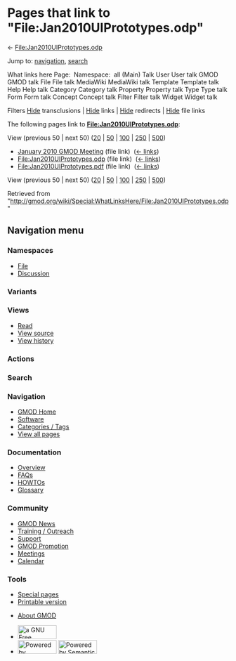 <div id="mw-page-base" class="noprint">

</div>

<div id="mw-head-base" class="noprint">

</div>

<div id="content" class="mw-body" role="main">

<span id="top"></span>

<div id="mw-js-message" style="display:none;">

</div>



# <span dir="auto">Pages that link to "File:Jan2010UIPrototypes.odp"</span>

<div id="bodyContent">

<div id="contentSub">

←
[File:Jan2010UIPrototypes.odp](/wiki/File:Jan2010UIPrototypes.odp "File:Jan2010UIPrototypes.odp")

</div>

<div id="jump-to-nav" class="mw-jump">

Jump to: [navigation](#mw-navigation), [search](#p-search)

</div>

<div id="mw-content-text">

What links here Page:  Namespace:  all (Main) Talk User User talk GMOD
GMOD talk File File talk MediaWiki MediaWiki talk Template Template talk
Help Help talk Category Category talk Property Property talk Type Type
talk Form Form talk Concept Concept talk Filter Filter talk Widget
Widget talk

Filters
[Hide](/mediawiki/index.php?title=Special:WhatLinksHere/File:Jan2010UIPrototypes.odp&hidetrans=1 "Special:WhatLinksHere/File:Jan2010UIPrototypes.odp")
transclusions \|
[Hide](/mediawiki/index.php?title=Special:WhatLinksHere/File:Jan2010UIPrototypes.odp&hidelinks=1 "Special:WhatLinksHere/File:Jan2010UIPrototypes.odp")
links \|
[Hide](/mediawiki/index.php?title=Special:WhatLinksHere/File:Jan2010UIPrototypes.odp&hideredirs=1 "Special:WhatLinksHere/File:Jan2010UIPrototypes.odp")
redirects \|
[Hide](/mediawiki/index.php?title=Special:WhatLinksHere/File:Jan2010UIPrototypes.odp&hideimages=1 "Special:WhatLinksHere/File:Jan2010UIPrototypes.odp")
file links

The following pages link to
**[File:Jan2010UIPrototypes.odp](/wiki/File:Jan2010UIPrototypes.odp "File:Jan2010UIPrototypes.odp")**:

View (previous 50 \| next 50)
([20](/mediawiki/index.php?title=Special:WhatLinksHere/File:Jan2010UIPrototypes.odp&limit=20 "Special:WhatLinksHere/File:Jan2010UIPrototypes.odp")
\|
[50](/mediawiki/index.php?title=Special:WhatLinksHere/File:Jan2010UIPrototypes.odp&limit=50 "Special:WhatLinksHere/File:Jan2010UIPrototypes.odp")
\|
[100](/mediawiki/index.php?title=Special:WhatLinksHere/File:Jan2010UIPrototypes.odp&limit=100 "Special:WhatLinksHere/File:Jan2010UIPrototypes.odp")
\|
[250](/mediawiki/index.php?title=Special:WhatLinksHere/File:Jan2010UIPrototypes.odp&limit=250 "Special:WhatLinksHere/File:Jan2010UIPrototypes.odp")
\|
[500](/mediawiki/index.php?title=Special:WhatLinksHere/File:Jan2010UIPrototypes.odp&limit=500 "Special:WhatLinksHere/File:Jan2010UIPrototypes.odp"))

- [January 2010 GMOD
  Meeting](/wiki/January_2010_GMOD_Meeting "January 2010 GMOD Meeting")
  (file link) ‎ <span class="mw-whatlinkshere-tools">([←
  links](/mediawiki/index.php?title=Special:WhatLinksHere&target=January+2010+GMOD+Meeting "Special:WhatLinksHere"))</span>
- [File:Jan2010UIPrototypes.odp](/wiki/File:Jan2010UIPrototypes.odp "File:Jan2010UIPrototypes.odp")
  (file link) ‎ <span class="mw-whatlinkshere-tools">([←
  links](/mediawiki/index.php?title=Special:WhatLinksHere&target=File%3AJan2010UIPrototypes.odp "Special:WhatLinksHere"))</span>
- [File:Jan2010UIPrototypes.pdf](/wiki/File:Jan2010UIPrototypes.pdf "File:Jan2010UIPrototypes.pdf")
  (file link) ‎ <span class="mw-whatlinkshere-tools">([←
  links](/mediawiki/index.php?title=Special:WhatLinksHere&target=File%3AJan2010UIPrototypes.pdf "Special:WhatLinksHere"))</span>

View (previous 50 \| next 50)
([20](/mediawiki/index.php?title=Special:WhatLinksHere/File:Jan2010UIPrototypes.odp&limit=20 "Special:WhatLinksHere/File:Jan2010UIPrototypes.odp")
\|
[50](/mediawiki/index.php?title=Special:WhatLinksHere/File:Jan2010UIPrototypes.odp&limit=50 "Special:WhatLinksHere/File:Jan2010UIPrototypes.odp")
\|
[100](/mediawiki/index.php?title=Special:WhatLinksHere/File:Jan2010UIPrototypes.odp&limit=100 "Special:WhatLinksHere/File:Jan2010UIPrototypes.odp")
\|
[250](/mediawiki/index.php?title=Special:WhatLinksHere/File:Jan2010UIPrototypes.odp&limit=250 "Special:WhatLinksHere/File:Jan2010UIPrototypes.odp")
\|
[500](/mediawiki/index.php?title=Special:WhatLinksHere/File:Jan2010UIPrototypes.odp&limit=500 "Special:WhatLinksHere/File:Jan2010UIPrototypes.odp"))

</div>

<div class="printfooter">

Retrieved from
"<http://gmod.org/wiki/Special:WhatLinksHere/File:Jan2010UIPrototypes.odp>"

</div>

<div id="catlinks" class="catlinks catlinks-allhidden">

</div>

<div class="visualClear">

</div>

</div>

</div>

<div id="mw-navigation">

## Navigation menu

<div id="mw-head">



<div id="left-navigation">

<div id="p-namespaces" class="vectorTabs" role="navigation"
aria-labelledby="p-namespaces-label">

### Namespaces

- <span id="ca-nstab-image"><a href="/wiki/File:Jan2010UIPrototypes.odp" accesskey="c"
  title="View the file page [c]">File</a></span>
- <span id="ca-talk"><a
  href="/mediawiki/index.php?title=File_talk:Jan2010UIPrototypes.odp&amp;action=edit&amp;redlink=1"
  accesskey="t"
  title="Discussion about the content page [t]">Discussion</a></span>

</div>

<div id="p-variants" class="vectorMenu emptyPortlet" role="navigation"
aria-labelledby="p-variants-label">

### 

### Variants[](#)

<div class="menu">

</div>

</div>

</div>

<div id="right-navigation">

<div id="p-views" class="vectorTabs" role="navigation"
aria-labelledby="p-views-label">

### Views

- <span id="ca-view">[Read](/wiki/File:Jan2010UIPrototypes.odp)</span>
- <span id="ca-viewsource"><a
  href="/mediawiki/index.php?title=File:Jan2010UIPrototypes.odp&amp;action=edit"
  accesskey="e" title="This page is protected.
  You can view its source [e]">View source</a></span>
- <span id="ca-history"><a
  href="/mediawiki/index.php?title=File:Jan2010UIPrototypes.odp&amp;action=history"
  accesskey="h" title="Past revisions of this page [h]">View history</a></span>

</div>

<div id="p-cactions" class="vectorMenu emptyPortlet" role="navigation"
aria-labelledby="p-cactions-label">

### Actions[](#)

<div class="menu">

</div>

</div>

<div id="p-search" role="search">

### Search

<div id="simpleSearch">

</div>

</div>

</div>

</div>

<div id="mw-panel">

<div id="p-logo" role="banner">

<a href="/wiki/Main_Page"
style="background-image: url(http://gmod.org/images/GMOD-cogs.png);"
title="Visit the main page"></a>

</div>

<div id="p-Navigation" class="portal" role="navigation"
aria-labelledby="p-Navigation-label">

### Navigation

<div class="body">

- <span id="n-GMOD-Home">[GMOD Home](/wiki/Main_Page)</span>
- <span id="n-Software">[Software](/wiki/GMOD_Components)</span>
- <span id="n-Categories-.2F-Tags">[Categories /
  Tags](/wiki/Categories)</span>
- <span id="n-View-all-pages">[View all
  pages](/wiki/Special:AllPages)</span>

</div>

</div>

<div id="p-Documentation" class="portal" role="navigation"
aria-labelledby="p-Documentation-label">

### Documentation

<div class="body">

- <span id="n-Overview">[Overview](/wiki/Overview)</span>
- <span id="n-FAQs">[FAQs](/wiki/Category:FAQ)</span>
- <span id="n-HOWTOs">[HOWTOs](/wiki/Category:HOWTO)</span>
- <span id="n-Glossary">[Glossary](/wiki/Glossary)</span>

</div>

</div>

<div id="p-Community" class="portal" role="navigation"
aria-labelledby="p-Community-label">

### Community

<div class="body">

- <span id="n-GMOD-News">[GMOD News](/wiki/GMOD_News)</span>
- <span id="n-Training-.2F-Outreach">[Training /
  Outreach](/wiki/Training_and_Outreach)</span>
- <span id="n-Support">[Support](/wiki/Support)</span>
- <span id="n-GMOD-Promotion">[GMOD
  Promotion](/wiki/GMOD_Promotion)</span>
- <span id="n-Meetings">[Meetings](/wiki/Meetings)</span>
- <span id="n-Calendar">[Calendar](/wiki/Calendar)</span>

</div>

</div>

<div id="p-tb" class="portal" role="navigation"
aria-labelledby="p-tb-label">

### Tools

<div class="body">

- <span id="t-specialpages"><a href="/wiki/Special:SpecialPages" accesskey="q"
  title="A list of all special pages [q]">Special pages</a></span>
- <span id="t-print"><a
  href="/mediawiki/index.php?title=Special:WhatLinksHere/File:Jan2010UIPrototypes.odp&amp;printable=yes"
  rel="alternate" accesskey="p"
  title="Printable version of this page [p]">Printable version</a></span>

</div>

</div>

</div>

</div>

<div id="footer" role="contentinfo">

- <span id="footer-places-about">[About
  GMOD](/wiki/GMOD:About "GMOD:About")</span>

<!-- -->

- <span id="footer-copyrightico">[<img src="http://www.gnu.org/graphics/gfdl-logo-small.png" width="88"
  height="31" alt="a GNU Free Documentation License" />](http://www.gnu.org/licenses/fdl-1.3.html)</span>
- <span id="footer-poweredbyico">[<img src="/mediawiki/skins/common/images/poweredby_mediawiki_88x31.png"
  width="88" height="31" alt="Powered by MediaWiki" />](//www.mediawiki.org/)
  [<img
  src="/mediawiki/extensions/SemanticMediaWiki/includes/../resources/images/smw_button.png"
  width="88" height="31" alt="Powered by Semantic MediaWiki" />](https://www.semantic-mediawiki.org/wiki/Semantic_MediaWiki)</span>

<div style="clear:both">

</div>

</div>
